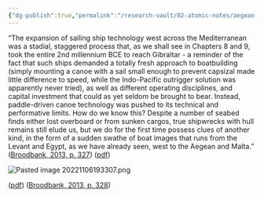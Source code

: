 ```yaml
---
{"dg-publish":true,"permalink":"/research-vault/02-atomic-notes/aegean-boat-depictions-indicate-that-sailing-technology-passed-west-into-the-mediterranean-at-staggered-rates-as-canoe-technology-was-pushed-to-its-limits/"}
---
```


“The expansion of sailing ship technology west across the Mediterranean was a stadial, staggered process that, as we shall see in Chapters 8 and 9, took the entire 2nd millennium BCE to reach Gibraltar - a reminder of the fact that such ships demanded a totally fresh approach to boatbuilding (simply mounting a canoe with a sail small enough to prevent capsizal made little difference to speed, while the Indo-Pacific outrigger solution was apparently never tried), as well as different operating disciplines, and capital investment that could as yet seldom be brought to bear. Instead, paddle-driven canoe technology was pushed to its technical and performative limits. How do we know this? Despite a number of seabed finds either lost overboard or from sunken cargos, true shipwrecks with hull remains still elude us, but we do for the first time possess clues of another kind, in the form of a sudden swathe of boat images that runs from the Levant and Egypt, as we have already seen, west to the Aegean and Malta.” ([Broodbank, 2013, p. 327](zotero://select/library/items/IR54JIQG)) ([pdf](zotero://open-pdf/library/items/85K7BT2G?page=304&annotation=YAWR29H7))

![Pasted image 20221106193307.png](/img/user/zz%20Images%20Dump/Pasted%20image%2020221106193307.png) 

([pdf](zotero://open-pdf/library/items/85K7BT2G?page=305&annotation=89I6YNY2)) ([Broodbank, 2013, p. 328](zotero://select/library/items/IR54JIQG))